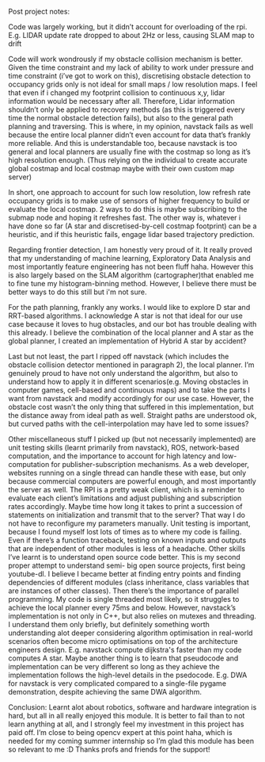 Post project notes:

Code was largely working, but it didn’t account for overloading of the rpi. E.g. LIDAR update rate dropped to about 2Hz or less, causing SLAM map to drift

Code will work wondrously if my obstacle collision mechanism is better. Given the time constraint and my lack of ability to work under pressure and time constraint (i’ve got to work on this), discretising obstacle detection to occupancy grids only is not ideal for small maps / low resolution maps. I feel that even if i changed my footprint collision to continuous x,y, lidar information would be necessary after all. Therefore, Lidar information shouldn’t only be applied to recovery methods (as this is triggered every time the normal obstacle detection fails), but also to the general path planning and traversing.  This is where, in my opinion, navstack fails as well because the entire local planner didn’t even account for data that’s frankly more reliable. And this is understandable too, because navstack is too general and local planners are usually fine with the costmap so long as it’s high resolution enough. (Thus relying on the individual to create accurate global costmap and local costmap maybe with their own custom map server)


In short, one approach to account for such low resolution, low refresh rate occupancy grids is to make use of sensors of higher frequency to build or evaluate the local costmap. 2 ways to do this is maybe subscribing to the submap node and hoping it refreshes fast. The other way is, whatever i have done so far (A star and discretised-by-cell costmap footprint)  can be a heuristic, and if this heuristic fails, engage lidar based trajectory prediction.



Regarding frontier detection, I am honestly very proud of it. It really proved that my understanding of machine learning, Exploratory Data Analysis and most importantly feature engineering has not been fluff haha. However this is also largely based on the SLAM algorithm (cartographer)that enabled me to fine tune my histogram-binning method. However, I believe there must be better ways to do this still but i'm not sure.


For the path planning, frankly any works. I would like to explore D star and RRT-based algorithms. I acknowledge A star is not that ideal for our use case because it loves to hug obstacles, and our bot has trouble dealing with this already. I believe the combination of the local planner and A star as the global planner, I created an implementation of Hybrid A star by accident? 

Last but not least, the part I ripped off navstack (which includes the obstacle collision detector mentioned in paragraph 2), the local planner. I’m genuinely proud to have not only understand the algorithm, but also to understand how to apply it in different scenarios(e.g. Moving obstacles in computer games, cell-based and continuous maps)  and to take the parts I want from navstack and modify accordingly for our use case. However, the obstacle cost wasn’t the only thing that suffered in this implementation, but the distance away from ideal path as well. Straight paths are understood ok, but curved paths with the cell-interpolation may have led to some issues? 

Other miscellaneous stuff I picked up (but not necessarily implemented) are unit testing skills (learnt primarily from navstack), ROS, network-based computation, and the importance to account for high latency and low-computation for publisher-subscription mechanisms. As a web developer, websites running on a single thread can handle these with ease, but only because commercial computers are powerful enough, and most importantly the server as well. The RPI is a pretty weak client, which is a reminder to evaluate each client’s limitations and adjust publishing and subscription rates accordingly. Maybe time how long it takes to print a succession of statements on initialization and transmit that to the server? That way I do not have to reconfigure my parameters manually. Unit testing is important, because I found myself lost lots of times as to where my code is failing. Even if there’s a function traceback, testing on known inputs and outputs that are independent of other modules is less of a headache. Other skills I’ve learnt is to understand open source code better. This is my second proper attempt to understand semi- big open source projects, first being youtube-dl. I believe I became better at finding entry points and finding dependencies of different modules (class inheritance, class variables that are instances of other classes). Then there’s the importance of parallel programming. My code is single threaded most likely, so it struggles to achieve the local planner every 75ms and below. However, navstack’s implementation is not only in C++, but also relies on mutexes and threading. I understand them only briefly, but definitely something worth understanding alot deeper considering algorithm optimisation in real-world scenarios often become micro optimisations on top of the architecture engineers design. E.g. navstack compute dijkstra's faster than my code computes A star. Maybe another thing is to learn that pseudocode and implementation can be very different so long as they achieve the implementation follows the high-level details in the psedocode. E.g. DWA for navstack is very complicated compared to a single-file pygame demonstration, despite achieving the same DWA algorithm. 


Conclusion: Learnt alot about robotics, software and hardware integration is hard, but all in all really enjoyed this module. It is better to fail than to not learn anything at all, and I strongly feel my investment in this project has paid off. I’m close to being opencv expert at this point haha, which is needed for my coming summer internship so I’m glad this module has been so relevant to me :D Thanks profs and friends for the support! 
